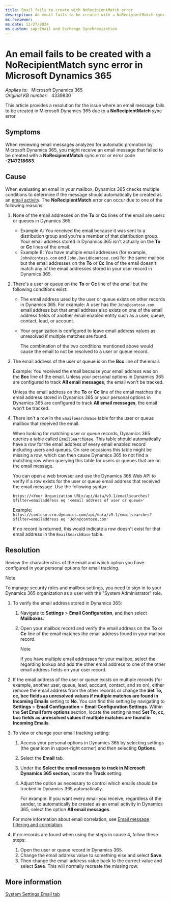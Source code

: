 ```yaml
---
title: Email fails to create with NoRecipientMatch error
description: An email fails to be created with a NoRecipientMatch sync error in Microsoft Dynamics 365.
ms.reviewer: 
ms.date: 12/27/2024
ms.custom: sap:Email and Exchange Synchronization
---
```

# An email fails to be created with a NoRecipientMatch sync error in Microsoft Dynamics 365

_Applies to:_ &nbsp; Microsoft Dynamics 365  
_Original KB number:_ &nbsp; 4339830

This article provides a resolution for the issue where an email message fails to be created in Microsoft Dynamics 365 due to a **NoRecipientMatch** sync error.

## Symptoms

When reviewing email messages analyzed for automatic promotion by Microsoft Dynamics 365, you might receive an email message that failed to be created with a **NoRecipientMatch** sync error or error code **-2147218683**.

## Cause

When evaluating an email in your mailbox, Dynamics 365 checks multiple conditions to determine if the message should automatically be created as an [email activity](/power-apps/developer/data-platform/email-activity-entities). The **NoRecipientMatch** error can occur due to one of the following reasons:

1. None of the email addresses on the **To** or **Cc** lines of the email are users or queues in Dynamics 365.
   - Example A: You received the email because it was sent to a distribution group and you're a member of that distribution group. Your email address stored in  Dynamics 365 isn't actually on the **To** or **Cc** lines of the email.
   - Example B: You have multiple email addresses (for example, `John@contoso.com` and `John.David@contoso.com`) for the same mailbox but the email addresses on the **To** or **Cc** line of the email doesn't match any of the email addresses stored in your user record in Dynamics 365.

2. There's a user or queue on the **To** or **Cc** line of the email but the following conditions exist:
   - The email address used by the user or queue exists on other records in Dynamics 365. For example: A user has the `John@contoso.com` email address but that email address also exists on one of the email address fields of another email enabled entity such as a user, queue, contact, lead, or account.
   - Your organization is configured to leave email address values as unresolved if multiple matches are found.

     The combination of the two conditions mentioned above would cause the email to not be resolved to a user or queue record.

3. The email address of the user or queue is on the **Bcc** line of the email.

   Example: You received the email because your email address was on the **Bcc** line of the email. Unless your personal options in Dynamics 365 are configured to track **All email messages**, the email won't be tracked.

   Unless the email address on the **To** or **Cc** line of the email matches the email address stored in Dynamics 365 or your personal options in Dynamics 365 are configured to track **All email messages**, the email won't be tracked.

4. There isn't a row in the `EmailSearchBase` table for the user or queue mailbox that received the email.

   When looking for matching user or queue records, Dynamics 365 queries a table called `EmailSearchBase`. This table should automatically have a row for the email address of every email enabled record including users and queues. On rare occasions this table might be missing a row, which can then cause Dynamics 365 to not find a matching row when querying this table for users or queues that are on the email message.

   You can open a web browser and use the Dynamics 365 Web API to verify if a row exists for the user or queue email address that received the email message. Use the following syntax:

   `https://<Your Organization URL>/api/data/v9.1/emailsearches?$filter=emailaddress eq '<email address of user or queue>'`

   Example: `https://contoso.crm.dynamics.com/api/data/v9.1/emailsearches?$filter=emailaddress eq 'John@contoso.com'`

   If no record is returned, this would indicate a row doesn't exist for that email address in the `EmailSearchBase` table.

## Resolution

Review the characteristics of the email and which option you have configured in your personal options for email tracking.

> [!NOTE]
> To manage security roles and mailbox settings, you need to sign in to your Dynamics 365 organization as a user with the "System Administrator" role.

1. To verify the email address stored in Dynamics 365:

   1. Navigate to **Settings** > **Email Configuration**, and then select **Mailboxes**.
   2. Open your mailbox record and verify the email address on the **To** or **Cc** line of the email matches the email address found in your mailbox record.

      > [!NOTE]
      > If you have multiple email addresses for your mailbox, select the regarding lookup and add the other email address to one of the other email address fields on your user record.

2. If the email address of the user or queue exists on multiple records (for example, another user, queue, lead, account, contact, and so on), either remove the email address from the other records or change the **Set To, cc, bcc fields as unresolved values if multiple matches are found in Incoming Emails** setting to **No**. You can find this setting by navigating to **Settings** > **Email Configuration** > **Email Configuration Settings**. Within the **Set Email form options** section, locate the setting named **Set To, cc, bcc fields as unresolved values if multiple matches are found in Incoming Emails**.

3. To view or change your email tracking setting:

    1. Access your personal options in Dynamics 365 by selecting settings (the gear icon in upper-right corner) and then selecting **Options**.
    2. Select the **Email** tab.
    3. Under the **Select the email messages to track in Microsoft Dynamics 365 section**, locate the **Track** setting.
    4. Adjust the option as necessary to control which emails should be tracked in Dynamics 365 automatically.

       For example: If you want every email you receive, regardless of the sender, to automatically be created as an email activity in Dynamics 365, select the option **All email messages**.

   For more information about email correlation, see [Email message filtering and correlation](/previous-versions/dynamicscrm-2016/administering-dynamics-365/hh699705(v=crm.8)).

4. If no records are found when using the steps in cause 4, follow these steps:

    1. Open the user or queue record in Dynamics 365.
    2. Change the email address value to something else and select **Save**.
    3. Then change the email address value back to the correct value and select **Save**. This will normally recreate the missing row.

## More information

[System Settings Email tab](/power-platform/admin/system-settings-dialog-box-email-tab)
